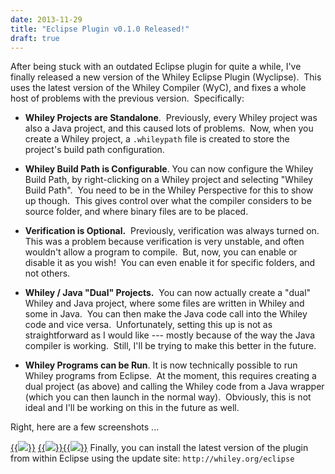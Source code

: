 ```yaml
---
date: 2013-11-29
title: "Eclipse Plugin v0.1.0 Released!"
draft: true
---
```


After being stuck with an outdated Eclipse plugin for quite a while, I've finally released a new version of the Whiley Eclipse Plugin (Wyclipse).  This uses the latest version of the Whiley Compiler (WyC), and fixes a whole host of problems with the previous version.  Specifically:
   * **Whiley Projects are Standalone**.  Previously, every Whiley project was also a Java project, and this caused lots of problems.  Now, when you create a Whiley project, a `.whileypath` file is created to store the project's build path configuration.

   * **Whiley Build Path is Configurable**. You can now configure the Whiley Build Path, by right-clicking on a Whiley project and selecting "Whiley Build Path".  You need to be in the Whiley Perspective for this to show up though.  This gives control over what the compiler considers to be source folder, and where binary files are to be placed.

   * **Verification is Optional.**  Previously, verification was always turned on.  This was a problem because verification is very unstable, and often wouldn't allow a program to compile.  But, now, you can enable or disable it as you wish!  You can even enable it for specific folders, and not others.

   * **Whiley / Java "Dual" Projects.**  You can now actually create a "dual" Whiley and Java project, where some files are written in Whiley and some in Java.  You can then make the Java code call into the Whiley code and vice versa.  Unfortunately, setting this up is not as straightforward as I would like --- mostly because of the way the Java compiler is working.  Still, I'll be trying to make this better in the future.

   * **Whiley Programs can be Run**. It is now technically possible to run Whiley programs from Eclipse.  At the moment, this requires creating a dual project (as above) and calling the Whiley code from a Java wrapper (which you can then launch in the normal way).  Obviously, this is not ideal and I'll be working on this in the future as well.


Right, here are a few screenshots ...

[{{<img class="text-center" src="http://whiley.org/wp-content/uploads/2013/11/Wyclipse1.jpg">}}](http://whiley.org/wp-content/uploads/2013/11/Wyclipse1.jpg)
[{{<img class="text-center" src="http://whiley.org/wp-content/uploads/2013/11/Wyclipse2.jpg">}}](http://whiley.org/wp-content/uploads/2013/11/Wyclipse2.jpg)[{{<img class="text-center" src="http://whiley.org/wp-content/uploads/2013/11/Wyclipse3.jpg">}}](http://whiley.org/wp-content/uploads/2013/11/Wyclipse3.jpg)
Finally, you can install the latest version of the plugin from within Eclipse using the update site: `http://whiley.org/eclipse`